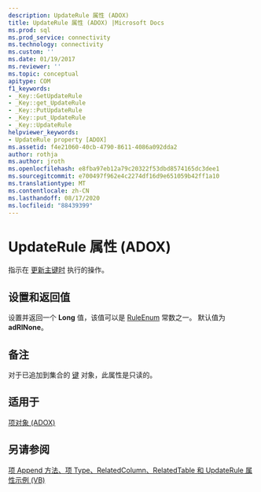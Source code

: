 ```yaml
---
description: UpdateRule 属性 (ADOX)
title: UpdateRule 属性 (ADOX) |Microsoft Docs
ms.prod: sql
ms.prod_service: connectivity
ms.technology: connectivity
ms.custom: ''
ms.date: 01/19/2017
ms.reviewer: ''
ms.topic: conceptual
apitype: COM
f1_keywords:
- _Key::GetUpdateRule
- _Key::get_UpdateRule
- _Key::PutUpdateRule
- _Key::put_UpdateRule
- _Key::UpdateRule
helpviewer_keywords:
- UpdateRule property [ADOX]
ms.assetid: f4e21060-40cb-4790-8611-4086a092dda2
author: rothja
ms.author: jroth
ms.openlocfilehash: e8fba97eb12a79c20322f53dbd8574165dc3dee1
ms.sourcegitcommit: e700497f962e4c2274df16d9e651059b42ff1a10
ms.translationtype: MT
ms.contentlocale: zh-CN
ms.lasthandoff: 08/17/2020
ms.locfileid: "88439399"
---
```

# <a name="updaterule-property-adox"></a>UpdateRule 属性 (ADOX)
指示在 [更新主键时](../../../ado/reference/adox-api/key-object-adox.md) 执行的操作。  
  
## <a name="settings-and-return-values"></a>设置和返回值  
 设置并返回一个 **Long** 值，该值可以是 [RuleEnum](../../../ado/reference/adox-api/ruleenum.md) 常数之一。 默认值为 **adRINone**。  
  
## <a name="remarks"></a>备注  
 对于已追加到集合的 [键](../../../ado/reference/adox-api/key-object-adox.md) 对象，此属性是只读的。  
  
## <a name="applies-to"></a>适用于  
 [项对象 (ADOX)](../../../ado/reference/adox-api/key-object-adox.md)  
  
## <a name="see-also"></a>另请参阅  
 [项 Append 方法、项 Type、RelatedColumn、RelatedTable 和 UpdateRule 属性示例 (VB)](../../../ado/reference/adox-api/keys-append-method-key-type-relatedcolumn-relatedtable-example-vb.md)
